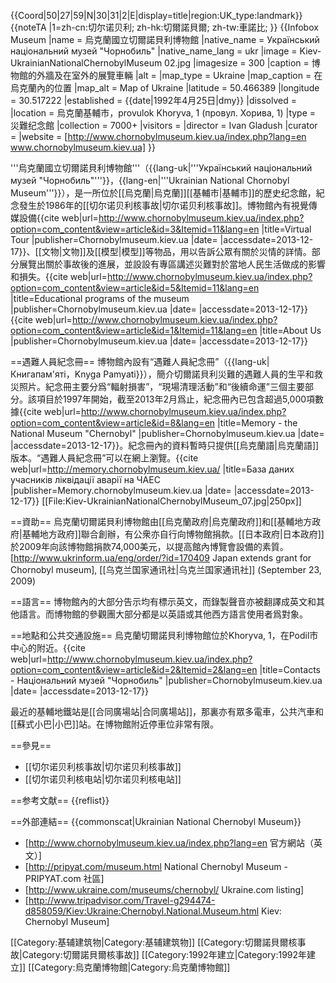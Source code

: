 {{Coord|50|27|59|N|30|31|2|E|display=title|region:UK_type:landmark}}
{{noteTA
|1=zh-cn:切尔诺贝利; zh-hk:切爾諾貝爾; zh-tw:車諾比;
}}
{{Infobox Museum
 |name          = 烏克蘭國立切爾諾貝利博物館
 |native_name      = Український національний музей "Чорнобиль"
 |native_name_lang = ukr
 |image         = Kiev-UkrainianNationalChernobylMuseum 02.jpg
 |imagesize     = 300
 |caption       = 博物館的外牆及在室外的展覽車輛
 |alt           = 
 |map_type      = Ukraine
 |map_caption   = 在烏克蘭內的位置
 |map_alt       = Map of Ukraine
 |latitude      = 50.466389
 |longitude     = 30.517222
 |established   = {{date|1992年4月25日|dmy}}
 |dissolved     = 
 |location      = 烏克蘭基輔市，provulok Khoryva, 1 (провул. Хорива, 1)
 |type          = 災​​難纪念館
 |collection    = 7000+
 |visitors      = 
 |director      = Ivan Gladush
 |curator       = 
 |website       = [http://www.chornobylmuseum.kiev.ua/index.php?lang=en www.chornobylmuseum.kiev.ua]
}}

'''烏克蘭國立切爾諾貝利博物館'''（{{lang-uk|'''Український національний музей "Чорнобиль"'''}}，{{lang-en|'''Ukrainian National Chornobyl Museum'''}}），是一所位於[[烏克蘭|烏克蘭]][[基輔市|基輔市]]的歷史纪念館，紀念發生於1986年的[[切尔诺贝利核事故|切尔诺贝利核事故]]。博物館內有視覺傳媒設備<ref>{{cite web|url=http://www.chornobylmuseum.kiev.ua/index.php?option=com_content&view=article&id=3&Itemid=11&lang=en |title=Virtual Tour |publisher=Chornobylmuseum.kiev.ua |date= |accessdate=2013-12-17}}</ref>、[[文物|文物]]及[[模型|模型]]等物品，用以告訴公眾有關於災情的詳情。部分展覽出關於事故後的進展，並設設有專區講述災難對於當地人民生活做成的影響和損失。<ref>{{cite web|url=http://www.chornobylmuseum.kiev.ua/index.php?option=com_content&view=article&id=5&Itemid=11&lang=en |title=Educational programs of the museum |publisher=Chornobylmuseum.kiev.ua |date= |accessdate=2013-12-17}}</ref><ref>{{cite web|url=http://www.chornobylmuseum.kiev.ua/index.php?option=com_content&view=article&id=1&Itemid=11&lang=en |title=About Us |publisher=Chornobylmuseum.kiev.ua |date= |accessdate=2013-12-17}}</ref>

==遇難人員紀念冊==
博物館內設有“遇難人員紀念冊”（{{lang-uk|Книгапам'яті，Knyga Pamyati}}），簡介切爾諾貝利災難的遇難人員的生平和救災照片。紀念冊主要分爲“輻射損害”，“現場清理活動”和“後續命運”三個主要部分。該項目於1997年開始，截至2013年2月爲止，紀念冊內已包含超過5,000項數據<ref>{{cite web|url=http://www.chornobylmuseum.kiev.ua/index.php?option=com_content&view=article&id=8&lang=en |title=Memory - the National Museum "Chernobyl" |publisher=Chornobylmuseum.kiev.ua |date= |accessdate=2013-12-17}}</ref>。紀念冊內的資料暫時只提供[[烏克蘭語|烏克蘭語]]版本。“遇難人員紀念冊”可以在網上瀏覽。<ref>{{cite web|url=http://memory.chornobylmuseum.kiev.ua/ |title=База даних учасників ліквідації аварії на ЧАЕС |publisher=Memory.chornobylmuseum.kiev.ua |date= |accessdate=2013-12-17}}</ref>
[[File:Kiev-UkrainianNationalChernobylMuseum_07.jpg|250px]]

==資助==
烏克蘭切爾諾貝利博物館由[[烏克蘭政府|烏克蘭政府]]和[[基輔地方政府|基輔地方政府]]聯合創辦，有公衆亦自行向博物館捐款。[[日本政府|日本政府]]於2009年向該博物館捐款74,000美元，以提高館內博覽會設備的素質。<ref>[http://www.ukrinform.ua/eng/order/?id=170409 Japan extends grant for Chornobyl museum], [[乌克兰国家通讯社|乌克兰国家通讯社]] (September 23, 2009)</ref>

==語言==
博物館內的大部分告示均有標示英文，而錄製聲音亦被翻譯成英文和其他語言。而博物館的參觀團大部分都是以英語或其他西方語言使用者爲對象。

==地點和公共交通設施==
烏克蘭切爾諾貝利博物館位於Khoryva, 1，在Podil市中心的附近。<ref>{{cite web|url=http://www.chornobylmuseum.kiev.ua/index.php?option=com_content&view=article&id=2&Itemid=2&lang=en |title=Contacts - Національний музей "Чорнобиль" |publisher=Chornobylmuseum.kiev.ua |date= |accessdate=2013-12-17}}</ref>

最近的基輔地鐵站是[[合同廣場站|合同廣場站]]，那裏亦有眾多電車，公共汽車和[[蘇式小巴|小巴]]站。在博物館附近停車位非常有限。

==參見==
* [[切尔诺贝利核事故|切尔诺贝利核事故]]
* [[切尔诺贝利核电站|切尔诺贝利核电站]]

==参考文献==
{{reflist}}

==外部連結==
{{commonscat|Ukrainian National Chernobyl Museum}}
* [http://www.chornobylmuseum.kiev.ua/index.php?lang=en 官方網站（英文）]
* [http://pripyat.com/museum.html National Chernobyl Museum - PRIPYAT.com 社區]
* [http://www.ukraine.com/museums/chernobyl/ Ukraine.com listing]
* [http://www.tripadvisor.com/Travel-g294474-d858059/Kiev:Ukraine:Chernobyl.National.Museum.html Kiev: Chernobyl Museum]

[[Category:基辅建筑物|Category:基辅建筑物]]
[[Category:切爾諾貝爾核事故|Category:切爾諾貝爾核事故]]
[[Category:1992年建立|Category:1992年建立]]
[[Category:烏克蘭博物館|Category:烏克蘭博物館]]